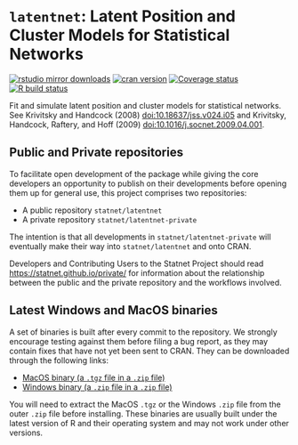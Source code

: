 # `latentnet`: Latent Position and Cluster Models for Statistical Networks

[![rstudio mirror downloads](https://cranlogs.r-pkg.org/badges/latentnet?color=2ED968)](https://cranlogs.r-pkg.org/)
[![cran version](https://www.r-pkg.org/badges/version/latentnet)](https://cran.r-project.org/package=latentnet)
[![Coverage status](https://codecov.io/gh/statnet/latentnet/branch/master/graph/badge.svg)](https://codecov.io/github/statnet/latentnet?branch=master)
[![R build status](https://github.com/statnet/latentnet/workflows/R-CMD-check/badge.svg)](https://github.com/statnet/latentnet/actions)

Fit and simulate latent position and cluster models for statistical networks. See Krivitsky and Handcock (2008) <doi:10.18637/jss.v024.i05> and Krivitsky, Handcock, Raftery, and Hoff (2009) <doi:10.1016/j.socnet.2009.04.001>.

## Public and Private repositories

To facilitate open development of the package while giving the core developers an opportunity to publish on their developments before opening them up for general use, this project comprises two repositories:
* A public repository `statnet/latentnet`
* A private repository `statnet/latentnet-private`

The intention is that all developments in `statnet/latentnet-private` will eventually make their way into `statnet/latentnet` and onto CRAN.

Developers and Contributing Users to the Statnet Project should read https://statnet.github.io/private/ for information about the relationship between the public and the private repository and the workflows involved.

## Latest Windows and MacOS binaries

A set of binaries is built after every commit to the repository. We strongly encourage testing against them before filing a bug report, as they may contain fixes that have not yet been sent to CRAN. They can be downloaded through the following links:

* [MacOS binary (a `.tgz` file in a `.zip` file)](https://nightly.link/statnet/latentnet/workflows/R-CMD-check.yaml/master/macOS-rrelease-binaries.zip)
* [Windows binary (a `.zip` file in a `.zip` file)](https://nightly.link/statnet/latentnet/workflows/R-CMD-check.yaml/master/Windows-rrelease-binaries.zip)

You will need to extract the MacOS `.tgz` or the Windows `.zip` file from the outer `.zip` file before installing. These binaries are usually built under the latest version of R and their operating system and may not work under other versions.
